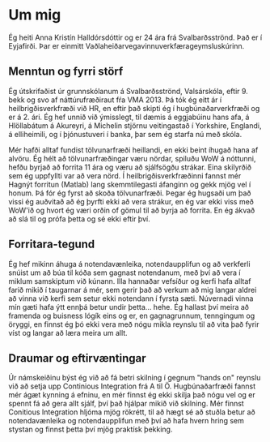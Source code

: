 # Um mig

Ég heiti Anna Kristín Halldórsdóttir og er 24 ára frá Svalbarðsströnd. Það er í Eyjafirði. Þar er einmitt Vaðlaheiðarvegavinnuverkfærageymsluskúrinn. 


## Menntun og fyrri störf
Ég útskrifaðist úr grunnskólanum á Svalbarðsströnd, Valsárskóla, eftir 9. bekk og svo af náttúrufræðiraut fŕa VMA 2013. Þá tók ég eitt ár í heilbrigðisverkfræði við HR, en eftir það skipti ég í hugbúnaðarverkfræði og er á 2. ári. Ég hef unnið við ýmisslegt, til dæmis á eggjabúinu hans afa, á Hlöllabátum á Akureyri, á Michelin stjörnu veitingastað í Yorkshire, Englandi, á elliheimili, og í þjónustuveri í banka, þar sem ég starfa nú með skóla. 

Mér hafði alltaf fundist tölvunarfræði heillandi, en ekki beint íhugað hana af alvöru. Ég hélt að tölvunarfræðingar væru nördar, spiluðu WoW á nóttunni, hefðu byrjað að forrita 11 ára og væru að sjálfsögðu strákar. Eina skilyrðið sem ég uppfyllti var að vera nörd. Í heilbrigðisverkfræðinni fannst mér Hagnýt forritun (Matlab) lang skemmtilegasti áfanginn og gekk mjög vel í honum. Þá fór ég fyrst að skoða tölvunarfræði. Þegar ég hugsaði um það vissi ég auðvitað að ég þyrfti ekki að vera strákur, en ég var ekki viss með WoW'ið og hvort ég væri orðin of gömul til að byrja að forrita. En ég ákvað að slá til og prófa þetta og sé ekki eftir því.

## Forritara-tegund
Ég hef mikinn áhuga á notendavænleika, notendaupplifun og að verkferli snúist um að búa til kóða sem gagnast notendanum, með því að vera í miklum samskiptum við kúnann. Illa hannaðar vefsíður og kerfi hafa alltaf farið mikið í taugarnar á mér, sem gerir það að verkum að mig langar aldrei að vinna við kerfi sem setur ekki notendann í fyrsta sæti. Núvernadi vinna mín gæti hafa ýtt ennþá betur undir þetta... hehe. Ég hallast því meira að framenda og buisness lógík eins og er, en gagnagrunnum, tenngingum og öryggi, en finnst ég þó ekki vera með nógu mikla reynslu til að vita það fyrir víst og langar að læra meira um allt.

## Draumar og eftirvæntingar
Úr námskeiðinu býst ég við að fá betri skilning í gegnum "hands on" reynslu við að setja upp Continious Integration frá A til Ö. Hugbúnaðarfræði fannst mér ágæt kynning á efninu, en mér finnst ég ekki skilja það nógu vel og er spennt fá að gera allt sjálf, því það hjálpar mikið við skilning. Mér finnst Conitious Integration hljóma mjög rökrétt, til að hægt sé að stuðla betur að notendavænleika og notendaupplifun með því að hafa hvern hring sem stystan og finnst þetta því mjög praktísk þekking.  
